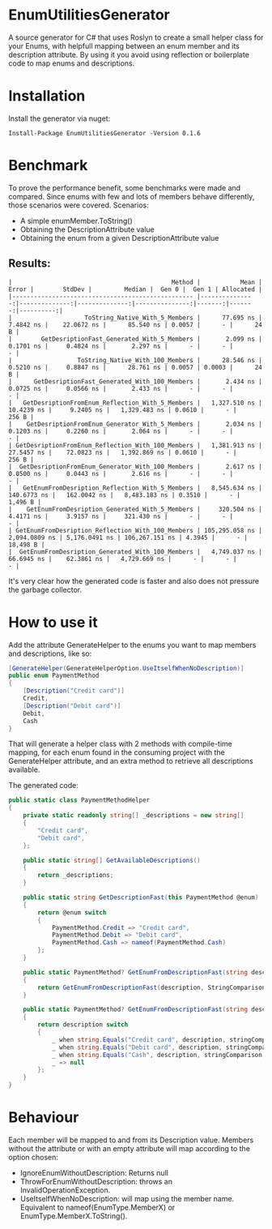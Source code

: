 # EnumUtilitiesGenerator

A source generator for C# that uses Roslyn to create a small helper class for your Enums, with helpfull mapping between an enum member and its description attribute. By using it you avoid using reflection or boilerplate code to map enums and descriptions.

# Installation

Install the generator via nuget:

`Install-Package EnumUtilitiesGenerator -Version 0.1.6`

# Benchmark

To prove the performance benefit, some benchmarks were made and compared. Since enums with few and lots of members behave differently, those scenarios were covered.
Scenarios: 
- A simple enumMember.ToString()
- Obtaining the DescriptionAttribute value
- Obtaining the enum from a given DescriptionAttribute value

## Results:
```
|                                            Method |           Mean |         Error |        StdDev |         Median |  Gen 0 |  Gen 1 | Allocated |
|-------------------------------------------------- |---------------:|--------------:|--------------:|---------------:|-------:|-------:|----------:|
|                    ToString_Native_With_5_Members |      77.695 ns |     7.4842 ns |    22.0672 ns |      85.540 ns | 0.0057 |      - |      24 B |
|        GetDesriptionFast_Generated_With_5_Members |       2.099 ns |     0.1701 ns |     0.4824 ns |       2.297 ns |      - |      - |         - |
|                  ToString_Native_With_100_Members |      28.546 ns |     0.5210 ns |     0.8847 ns |      28.761 ns | 0.0057 | 0.0003 |      24 B |
|      GetDesriptionFast_Generated_With_100_Members |       2.434 ns |     0.0725 ns |     0.0566 ns |       2.433 ns |      - |      - |         - |
|   GetDesriptionFromEnum_Reflection_With_5_Members |   1,327.510 ns |    10.4239 ns |     9.2405 ns |   1,329.483 ns | 0.0610 |      - |     256 B |
|    GetDesriptionFromEnum_Generator_With_5_Members |       2.034 ns |     0.1203 ns |     0.2260 ns |       2.064 ns |      - |      - |         - |
| GetDesriptionFromEnum_Reflection_With_100_Members |   1,381.913 ns |    27.5457 ns |    72.0823 ns |   1,392.869 ns | 0.0610 |      - |     256 B |
|  GetDesriptionFromEnum_Generator_With_100_Members |       2.617 ns |     0.0500 ns |     0.0443 ns |       2.616 ns |      - |      - |         - |
|   GetEnumFromDesription_Reflection_With_5_Members |   8,545.634 ns |   140.6773 ns |   162.0042 ns |   8,483.183 ns | 0.3510 |      - |   1,496 B |
|    GetEnumFromDesription_Generated_With_5_Members |     320.504 ns |     4.4171 ns |     3.9157 ns |     321.430 ns |      - |      - |         - |
| GetEnumFromDesription_Reflection_With_100_Members | 105,295.058 ns | 2,094.0809 ns | 5,176.0491 ns | 106,267.151 ns | 4.3945 |      - |  18,498 B |
|  GetEnumFromDesription_Generated_With_100_Members |   4,749.037 ns |    66.6945 ns |    62.3861 ns |   4,729.669 ns |      - |      - |         - |
```

It's very clear how the generated code is faster and also does not pressure the garbage collector.

# How to use it

Add the attribute GenerateHelper to the enums you want to map members and descriptions, like so:

```csharp
[GenerateHelper(GenerateHelperOption.UseItselfWhenNoDescription)]
public enum PaymentMethod
{
    [Description("Credit card")]
    Credit,
    [Description("Debit card")]
    Debit,
    Cash
}
```

That will generate a helper class with 2 methods with compile-time mapping, for each enum found in the consuming project with the GenerateHelper attribute, and an extra method to retrieve all descriptions available.

The generated code:

```csharp
public static class PaymentMethodHelper
{
    private static readonly string[] _descriptions = new string[]
    {
        "Credit card",
        "Debit card",
    };

    public static string[] GetAvailableDescriptions()
    {
        return _descriptions;
    }

    public static string GetDescriptionFast(this PaymentMethod @enum)
    {
        return @enum switch
        {
            PaymentMethod.Credit => "Credit card",
            PaymentMethod.Debit => "Debit card",
            PaymentMethod.Cash => nameof(PaymentMethod.Cash)
        };
    }

    public static PaymentMethod? GetEnumFromDescriptionFast(string description)
    {
        return GetEnumFromDescriptionFast(description, StringComparison.InvariantCultureIgnoreCase);
    }

    public static PaymentMethod? GetEnumFromDescriptionFast(string description, StringComparison stringComparison)
    {
        return description switch
        {
            _ when string.Equals("Credit card", description, stringComparison) => PaymentMethod.Credit,
            _ when string.Equals("Debit card", description, stringComparison) => PaymentMethod.Debit,
            _ when string.Equals("Cash", description, stringComparison) => PaymentMethod.Cash,
            _ => null
        };
    }
}
```

# Behaviour

Each member will be mapped to and from its Description value. Members without the attribute or with an empty attribute will map according to the option chosen:

- IgnoreEnumWithoutDescription: Returns null
- ThrowForEnumWithoutDescription: throws an InvalidOperationException.
- UseItselfWhenNoDescription: will map using the member name. Equivalent to nameof(EnumType.MemberX) or EnumType.MemberX.ToString().

